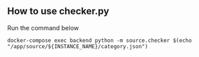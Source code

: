 ## How to use checker.py
Run the command below
```
docker-compose exec backend python -m source.checker $(echo "/app/source/${INSTANCE_NAME}/category.json")
```